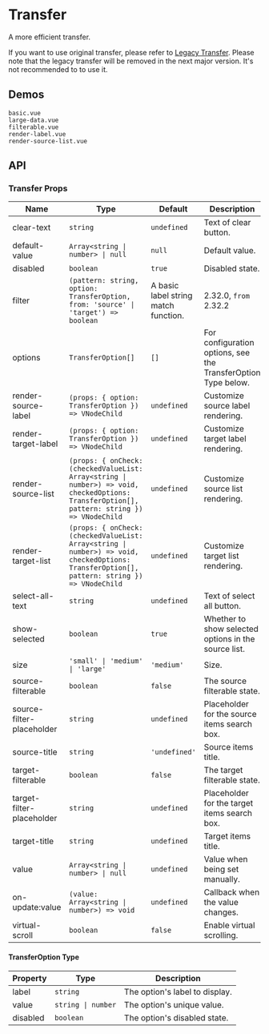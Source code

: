 # Transfer

A more efficient transfer.

If you want to use original transfer, please refer to [Legacy Transfer](legacy-transfer). Please note that the legacy transfer will be removed in the next major version. It's not recommended to to use it.

## Demos

```demo
basic.vue
large-data.vue
filterable.vue
render-label.vue
render-source-list.vue
```

## API

### Transfer Props

| Name | Type | Default | Description | Version |
| --- | --- | --- | --- | --- |
| clear-text | `string` | `undefined` | Text of clear button. | 2.35.0 |
| default-value | `Array<string \| number> \| null` | `null` | Default value. | 2.32.0 |
| disabled | `boolean` | `true` | Disabled state. | 2.32.0 |
| filter | `(pattern: string, option: TransferOption, from: 'source' \| 'target') => boolean` | A basic label string match function. | 2.32.0, `from` 2.32.2 |
| options | `TransferOption[]` | `[]` | For configuration options, see the TransferOption Type below. | 2.32.0 |
| render-source-label | `(props: { option: TransferOption }) => VNodeChild` | `undefined` | Customize source label rendering. | 2.32.0 |
| render-target-label | `(props: { option: TransferOption }) => VNodeChild` | `undefined` | Customize target label rendering. | 2.32.0 |
| render-source-list | `(props: { onCheck: (checkedValueList: Array<string \| number>) => void, checkedOptions: TransferOption[], pattern: string }) => VNodeChild` | `undefined` | Customize source list rendering. | 2.32.0 |
| render-target-list | `(props: { onCheck: (checkedValueList: Array<string \| number>) => void, checkedOptions: TransferOption[], pattern: string }) => VNodeChild` | `undefined` | Customize target list rendering. | 2.33.4 |
| select-all-text | `string` | `undefined` | Text of select all button. | 2.35.0 |
| show-selected | `boolean` | `true` | Whether to show selected options in the source list. | 2.34.0 |
| size | `'small' \| 'medium' \| 'large'` | `'medium'` | Size. | 2.32.0 |
| source-filterable | `boolean` | `false` | The source filterable state. | 2.32.2 |
| source-filter-placeholder | `string` | `undefined` | Placeholder for the source items search box. | 2.32.0 |
| source-title | `string` | `'undefined'` | Source items title. | 2.32.0 |
| target-filterable | `boolean` | `false` | The target filterable state. | 2.32.2 |
| target-filter-placeholder | `string` | `undefined` | Placeholder for the target items search box. | 2.32.0 |
| target-title | `string` | `undefined` | Target items title. | 2.32.0 |
| value | `Array<string \| number> \| null` | `undefined` | Value when being set manually. | 2.32.0 |
| on-update:value | `(value: Array<string \| number>) => void` | `undefined` | Callback when the value changes. | 2.32.0 |
| virtual-scroll | `boolean` | `false` | Enable virtual scrolling. | 2.32.0 |

#### TransferOption Type

| Property | Type               | Description                    |
| -------- | ------------------ | ------------------------------ |
| label    | `string`           | The option's label to display. |
| value    | `string \| number` | The option's unique value.     |
| disabled | `boolean`          | The option's disabled state.   |
